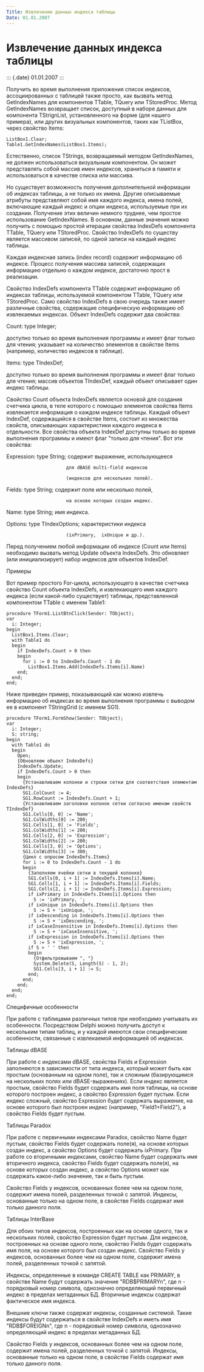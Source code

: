 ```yaml
---
Title: Извлечение данных индекса таблицы
Date: 01.01.2007
---
```



Извлечение данных индекса таблицы
=================================

::: {.date}
01.01.2007
:::

Получить во время выполнения приложения список индексов, ассоциированных
с таблицей также просто, как вызвать метод GetIndexNames для компонентов
TTable, TQuery или TStoredProc. Метод GetIndexNames возвращает список,
доступный в наборе данных для компонента TStrignList, установленного на
форме (для нашего примера), или других визуальных компонентов, таких как
TListBox, через свойство Items:

    ListBox1.Clear;
    Table1.GetIndexNames(ListBox1.Items);

Естественно, список TStrings, возвращаемый методом GetIndexNames, не
должен использоваться визуальным компонентом. Он может представлять
собой массив имен индексов, храниться в памяти и использоваться в
качестве списка или массива.

Но существует возможность получения дополнительной информации об
индексах таблицы, а не только их имена. Другие описываемые атрибуты
представляют собой имя каждого индекса, имена полей, включающие каждый
индекс и опции индекса, используемые при их создании. Получение этих
величин немного труднее, чем простое использование GetIndexNames. В
основном, данные значения можно получить с помощью простой итерации
свойства IndexDefs компонента TTable, TQuery или TStoredProc. Свойство
IndexDefs по существу является массивом записей, по одной записи на
каждый индекс таблицы.

Каждая индексная запись (index record) содержит информацию об индексе.
Процесс получения массива записей, содержащих информацию отдельно о
каждом индексе, достаточно прост в реализации.

Свойство IndexDefs компонента TTable содержит информацию об индексах
таблицы, используемой компонентом TTable, TQuery или TStoredProc. Само
свойство IndexDefs в свою очередь также имеет различные свойства,
содержащие специфическую информацию об извлекаемых индексах. Объект
IndexDefs содержит два свойства:

   Count: type Integer;

доступно только во время выполнения программы и имеет флаг только для
чтения; указывает на количество элементов в свойстве Items (например,
количество индексов в таблице).

Items: type TIndexDef;

доступно только во время выполнения программы и имеет флаг только для
чтения; массив объектов TIndexDef, каждый объект описывает один индекс
таблицы.

Свойство Count объекта IndexDefs является основой для создания счетчика
цикла, в теле которого с помощью элементов свойства Items извлекается
информация о каждом индексе таблицы. Каждый объект IndexDef,
содержащийся в свойстве Items, состоит из множества свойств, описывающих
характеристики каждого индекса в отдельности. Все свойства объекта
IndexDef доступны только во время выполнения программы и имеют флаг
\"только для чтения\". Вот эти свойства:

Expression: type String; содержит выражение, использующееся

                          для dBASE multi-field индексов

                          (индексов для нескольких полей).

Fields:     type String; содержит поле или несколько полей,

                          на основе которых создан индекс.

Name:       type String; имя индекса.

Options:    type TIndexOptions; характеристики индекса

                          (ixPrimary,  ixUnique и др.).

Перед получением любой информации об индексе (Count или Items)
необходимо вызвать метод Update объекта IndexDefs. Это обновляет (или
инициализирует) набор индексов для объектов IndexDef.

Примеры

Вот пример простого For-цикла, использующего в качестве счетчика
свойство Count объекта IndexDefs, и извлекающего имя каждого индекса
(если какой-либо существует) таблицы, представленной компонентом TTable
с именем Table1:

    procedure TForm1.ListBtnClick(Sender: TObject);
    var
      i: Integer;
    begin
      ListBox1.Items.Clear;
      with Table1 do
      begin
        if IndexDefs.Count > 0 then
        begin
          for i := 0 to IndexDefs.Count - 1 do
            ListBox1.Items.Add(IndexDefs.Items[i].Name)
        end;
      end;
    end;

Ниже приведен пример, показывающий как можно извлечь информацию об
индексах во время выполнения программы с выводом ее в компонент
TStringGrid (с именем SG1).

    procedure TForm1.FormShow(Sender: TObject);
    var
      i: Integer;
      S: string;
    begin
      with Table1 do
      begin
        Open;
        {Обновляем объект IndexDefs}
        IndexDefs.Update;
        if IndexDefs.Count > 0 then
        begin
          {Устанавливаем колонки и строки сетки для соответствия элементам IndexDefs}
          SG1.ColCount := 4;
          SG1.RowCount := IndexDefs.Count + 1;
          {Устанавливаем заголовки колонок сетки согласно именам свойств TIndexDef}
          SG1.Cells[0, 0] := 'Name';
          SG1.ColWidths[0] := 200;
          SG1.Cells[1, 0] := 'Fields';
          SG1.ColWidths[1] := 200;
          SG1.Cells[2, 0] := 'Expression';
          SG1.ColWidths[2] := 200;
          SG1.Cells[3, 0] := 'Options';
          SG1.ColWidths[3] := 300;
          {Цикл с опросом IndexDefs.Items}
          for i := 0 to IndexDefs.Count - 1 do
          begin
            {Заполняем ячейки сетки в текущей колонке}
            SG1.Cells[0, i + 1] := IndexDefs.Items[i].Name;
            SG1.Cells[1, i + 1] := IndexDefs.Items[i].Fields;
            SG1.Cells[2, i + 1] := IndexDefs.Items[i].Expression;
            if ixPrimary in IndexDefs.Items[i].Options then
              S := 'ixPrimary, ';
            if ixUnique in IndexDefs.Items[i].Options then
              S := S + 'ixUnique, ';
            if ixDescending in IndexDefs.Items[i].Options then
              S := S + 'ixDescending, ';
            if ixCaseInsensitive in IndexDefs.Items[i].Options then
              S := S + 'ixCaseInsensitive, ';
            if ixExpression in IndexDefs.Items[i].Options then
              S := S + 'ixExpression, ';
            if S > ' ' then
            begin
              {Отфильтровываем ", "}
              System.Delete(S, Length(S) - 1, 2);
              SG1.Cells[3, i + 1] := S;
            end;
          end;
        end;
      end;
    end;

Специфичные особенности

При работе с таблицами различных типов при необходимо учитывать их
особенности. Посредством Delphi можно получить доступ к нескольким типам
таблиц, и у каждой имеются свои специфические особенности, связанные с
извлекаемой информацией об индексах.

Таблицы dBASE

При работе с индексами dBASE, свойства Fields и Expression заполняются в
зависимости от типа индекса, который может быть как простым (основанным
на одном поле), так и сложным (базирующимся на нескольких полях или
dBASE-выражениях). Если индекс является простым, свойство Fields будет
содержать имя поля таблицы, на основе которого построен индекс, а
свойство Expression будет пустым. Если индекс сложный, свойство
Expression будет содержать выражение, на основе которого был построен
индекс (например, \"Field1+Field2\"), а свойство Fields будет пустым.

Таблицы Paradox

При работе с первичными индексами Paradox, свойство Name будет пустым,
свойство Fields будет содержать поле(я), на основе которых создан
индекс, а свойство Options будет содержать ixPrimary. При работе со
вторичными индексами, свойство Name будет содержать имя вторичного
индекса, свойство Fields будет содержать поле(я), на основе которых
создан индекс, а свойство Options может как содержать какое-либо
значение, так и быть пустым.

Свойство Fields у индексов, основанных более чем на одном поле, содержит
имена полей, разделенных точкой с запятой. Индексы, основанные только на
одном поле, в свойстве Fields содержат имя только данного поля.

Таблицы InterBase

Для обоих типов индексов, построенных как на основе одного, так и
нескольких полей, свойство Expression будет пустым. Для индексов,
построенных на основе одного поля, свойство Fields будет содержать имя
поля, на основе которого был создан индекс. Свойство Fields у индексов,
основанных более чем на одном поле, содержит имена полей, разделенных
точкой с запятой.

Индексы, определенные в команде CREATE TABLE как PRIMARY, в свойстве
Name будут содержать значение \"RDB\$PRIMARYn\", где n - порядковый
номер символа, однозначно определяющий первичный индекс в пределах
метаданных БД. Вторичные индексы содержат фактическое имя индекса.

Внешние ключи также содержат индексы, созданные системой. Такие индексы
будут содержаться в свойстве IndexDefs и иметь имя \"RDB\$FOREIGNn\",
где n - порядковый номер символа, однозначно определяющий индекс в
пределах метаданных БД.

Свойство Fields у индексов, основанных более чем на одном поле, содержит
имена полей, разделенных точкой с запятой. Индексы, основанные только на
одном поле, в свойстве Fields содержат имя только данного поля.
